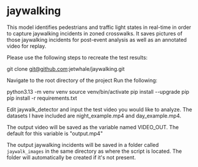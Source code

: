 # jaywalking

This model identifies pedestrians and traffic light states in real-time in order to capture jaywalking incidents in zoned crosswalks. It saves pictures of those jaywalking incidents for post-event analysis as well as an annotated video for replay. 

Please use the following steps to recreate the test results:

git clone git@github.com:jetwhale/jaywalking.git

Navigate to the root directory of the project
Run the following:

python3.13 -m venv venv
source venv/bin/activate
pip install --upgrade pip
pip install -r requirements.txt

Edit jaywalk_detector and input the test video you would like to analyze. The datasets I have included are night_example.mp4 and day_example.mp4.

The output video will be saved as the variable named VIDEO_OUT. The default for this variable is "output.mp4"

The output jaywalking incidents will be saved in a folder called `jaywalk_images` in the same directory as where the script is located. The folder will automatically be created if it's not present.
